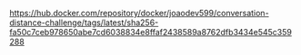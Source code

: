 https://hub.docker.com/repository/docker/joaodev599/conversation-distance-challenge/tags/latest/sha256-fa50c7ceb978650abe7cd6038834e8ffaf2438589a8762dfb3434e545c359288